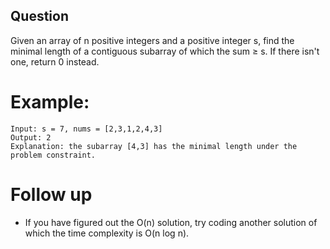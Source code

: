 ## Question
Given an array of n positive integers and a positive integer s, find the minimal length of a contiguous subarray of which the sum ≥ s. If there isn't one, return 0 instead.

# Example:
```
Input: s = 7, nums = [2,3,1,2,4,3]
Output: 2
Explanation: the subarray [4,3] has the minimal length under the problem constraint.
```

# Follow up
- If you have figured out the O(n) solution, try coding another solution of which the time complexity is O(n log n). 